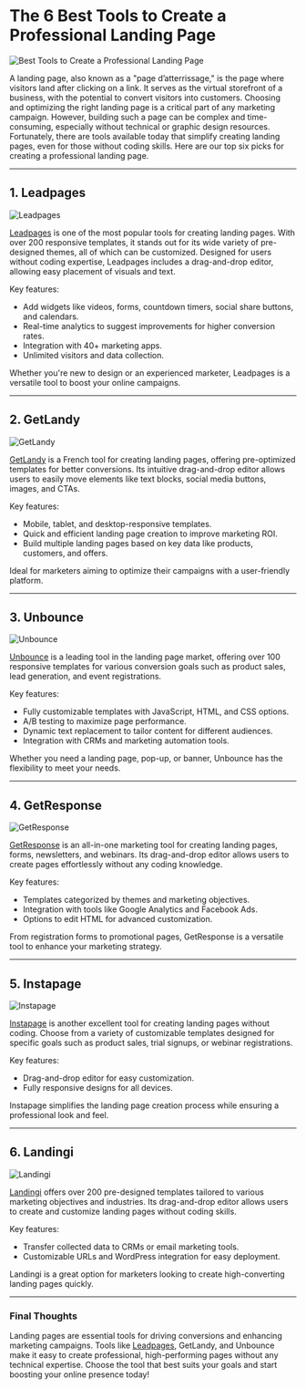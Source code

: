 # The 6 Best Tools to Create a Professional Landing Page

![Best Tools to Create a Professional Landing Page](https://htpratique.com/wp-content/uploads/2022/04/meilleurs-outils-pour-creer-une-landing-page-professionnelle-1024x682.jpg)

A landing page, also known as a "page d’atterrissage," is the page where visitors land after clicking on a link. It serves as the virtual storefront of a business, with the potential to convert visitors into customers. Choosing and optimizing the right landing page is a critical part of any marketing campaign. However, building such a page can be complex and time-consuming, especially without technical or graphic design resources. Fortunately, there are tools available today that simplify creating landing pages, even for those without coding skills. Here are our top six picks for creating a professional landing page.

---

## 1. Leadpages

![Leadpages](https://htpratique.com/wp-content/uploads/2022/04/Leadpages-outil-pour-creer-une-landing-page.png)

[Leadpages](https://bit.ly/LEadPages) is one of the most popular tools for creating landing pages. With over 200 responsive templates, it stands out for its wide variety of pre-designed themes, all of which can be customized. Designed for users without coding expertise, Leadpages includes a drag-and-drop editor, allowing easy placement of visuals and text. 

Key features:
- Add widgets like videos, forms, countdown timers, social share buttons, and calendars.
- Real-time analytics to suggest improvements for higher conversion rates.
- Integration with 40+ marketing apps.
- Unlimited visitors and data collection.

Whether you're new to design or an experienced marketer, Leadpages is a versatile tool to boost your online campaigns.

---

## 2. GetLandy

![GetLandy](https://htpratique.com/wp-content/uploads/2022/04/GetLandy-landing-page-gratuite.png)

[GetLandy](https://www.getlandy.com) is a French tool for creating landing pages, offering pre-optimized templates for better conversions. Its intuitive drag-and-drop editor allows users to easily move elements like text blocks, social media buttons, images, and CTAs.

Key features:
- Mobile, tablet, and desktop-responsive templates.
- Quick and efficient landing page creation to improve marketing ROI.
- Build multiple landing pages based on key data like products, customers, and offers.

Ideal for marketers aiming to optimize their campaigns with a user-friendly platform.

---

## 3. Unbounce

![Unbounce](https://htpratique.com/wp-content/uploads/2022/04/Unbounce-landing-page-builder.png)

[Unbounce](https://bit.ly/LEadPages) is a leading tool in the landing page market, offering over 100 responsive templates for various conversion goals such as product sales, lead generation, and event registrations.

Key features:
- Fully customizable templates with JavaScript, HTML, and CSS options.
- A/B testing to maximize page performance.
- Dynamic text replacement to tailor content for different audiences.
- Integration with CRMs and marketing automation tools.

Whether you need a landing page, pop-up, or banner, Unbounce has the flexibility to meet your needs.

---

## 4. GetResponse

![GetResponse](https://htpratique.com/wp-content/uploads/2021/01/Getresponse-1024x576.png)

[GetResponse](https://bit.ly/LEadPages) is an all-in-one marketing tool for creating landing pages, forms, newsletters, and webinars. Its drag-and-drop editor allows users to create pages effortlessly without any coding knowledge.

Key features:
- Templates categorized by themes and marketing objectives.
- Integration with tools like Google Analytics and Facebook Ads.
- Options to edit HTML for advanced customization.

From registration forms to promotional pages, GetResponse is a versatile tool to enhance your marketing strategy.

---

## 5. Instapage

![Instapage](https://htpratique.com/wp-content/uploads/2022/04/Instapage-landing-page-marketing.png)

[Instapage](https://bit.ly/LEadPages) is another excellent tool for creating landing pages without coding. Choose from a variety of customizable templates designed for specific goals such as product sales, trial signups, or webinar registrations.

Key features:
- Drag-and-drop editor for easy customization.
- Fully responsive designs for all devices.

Instapage simplifies the landing page creation process while ensuring a professional look and feel.

---

## 6. Landingi

![Landingi](https://htpratique.com/wp-content/uploads/2022/04/Landingi.jpg)

[Landingi](https://bit.ly/LEadPages) offers over 200 pre-designed templates tailored to various marketing objectives and industries. Its drag-and-drop editor allows users to create and customize landing pages without coding skills.

Key features:
- Transfer collected data to CRMs or email marketing tools.
- Customizable URLs and WordPress integration for easy deployment.

Landingi is a great option for marketers looking to create high-converting landing pages quickly.

---

### Final Thoughts

Landing pages are essential tools for driving conversions and enhancing marketing campaigns. Tools like [Leadpages](https://bit.ly/LEadPages), GetLandy, and Unbounce make it easy to create professional, high-performing pages without any technical expertise. Choose the tool that best suits your goals and start boosting your online presence today!

